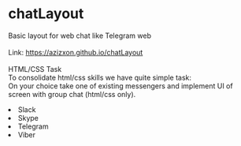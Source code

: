 # chatLayout
Basic layout for web chat like Telegram web
<br/><br/>
Link: <a>https://azizxon.github.io/chatLayout</a>
<br/><br/>
HTML/CSS Task<br/> To consolidate html/css skills we have quite simple task:<br/>
On your choice take one of existing messengers and implement UI of screen with group chat (html/css only).<br/>
<li>Slack</li>
<li>Skype</li>
<li>Telegram</li>
<li>Viber</li>
